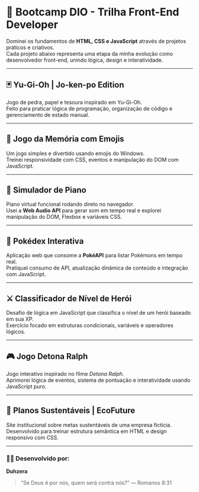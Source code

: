 # 🚀 Bootcamp DIO - Trilha Front-End Developer

Dominei os fundamentos de **HTML, CSS e JavaScript** através de projetos práticos e criativos.  
Cada projeto abaixo representa uma etapa da minha evolução como desenvolvedor front-end, unindo lógica, design e interatividade.

---

## 🃏 Yu-Gi-Oh | Jo-ken-po Edition
Jogo de pedra, papel e tesoura inspirado em Yu-Gi-Oh.  
Feito para praticar lógica de programação, organização de código e gerenciamento de estado manual.

---

## 🧩 Jogo da Memória com Emojis
Um jogo simples e divertido usando emojis do Windows.  
Treinei responsividade com CSS, eventos e manipulação do DOM com JavaScript.

---

## 🎹 Simulador de Piano
Piano virtual funcional rodando direto no navegador.  
Usei a **Web Audio API** para gerar som em tempo real e explorei manipulação do DOM, Flexbox e variáveis CSS.

---

## 🧭 Pokédex Interativa
Aplicação web que consome a **PokéAPI** para listar Pokémons em tempo real.  
Pratiquei consumo de API, atualização dinâmica de conteúdo e integração com JavaScript.

---

## ⚔️ Classificador de Nível de Herói
Desafio de lógica em JavaScript que classifica o nível de um herói baseado em sua XP.  
Exercício focado em estruturas condicionais, variáveis e operadores lógicos.

---

## 🎮 Jogo Detona Ralph
Jogo interativo inspirado no filme *Detona Ralph*.  
Aprimorei lógica de eventos, sistema de pontuação e interatividade usando JavaScript puro.

---

## 🌱 Planos Sustentáveis | EcoFuture
Site institucional sobre metas sustentáveis de uma empresa fictícia.  
Desenvolvido para treinar estrutura semântica em HTML e design responsivo com CSS.

---

### 🧑‍💻 Desenvolvido por:
**Duhzera**  
> “Se Deus é por nós, quem será contra nós?” — Romanos 8:31
